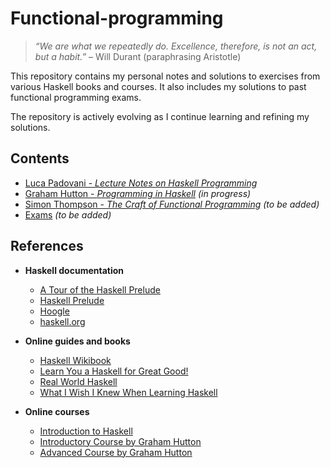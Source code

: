 # Functional-programming

> *“We are what we repeatedly do. Excellence, therefore, is not an act, but a habit.”* – Will Durant (paraphrasing Aristotle)

This repository contains my personal notes and solutions to exercises from various Haskell books and courses. It also includes my solutions to past functional programming exams.

The repository is actively evolving as I continue learning and refining my solutions.

## Contents

- [Luca Padovani - *Lecture Notes on Haskell Programming*](padovani)
- [Graham Hutton - *Programming in Haskell*](hutton) *(in progress)*
- [Simon Thompson - *The Craft of Functional Programming*](thompson) *(to be added)*
- [Exams](exams) *(to be added)*

## References

- **Haskell documentation**
  - [A Tour of the Haskell Prelude](https://www.cse.chalmers.se/edu/year/2014/course/TDA452/tourofprelude.html)
  - [Haskell Prelude](https://hackage.haskell.org/package/base/docs/Prelude.html)
  - [Hoogle](https://hoogle.haskell.org/)
  - [haskell.org](https://www.haskell.org/documentation/)

- **Online guides and books**
  - [Haskell Wikibook](https://en.wikibooks.org/wiki/Haskell)
  - [Learn You a Haskell for Great Good!](https://learnyouahaskell.com/chapters)
  - [Real World Haskell](https://book.realworldhaskell.org/read/)
  - [What I Wish I Knew When Learning Haskell](https://github.com/sdiehl/wiwinwlh)
  
- **Online courses**
  - [Introduction to Haskell](https://teaching.well-typed.com/intro/)
  - [Introductory Course by Graham Hutton](https://www.youtube.com/playlist?list=PLF1Z-APd9zK7usPMx3LGMZEHrECUGodd3)
  - [Advanced Course by Graham Hutton](https://www.youtube.com/playlist?list=PLF1Z-APd9zK5uFc8FKr_di9bfsYv8-lbc)
